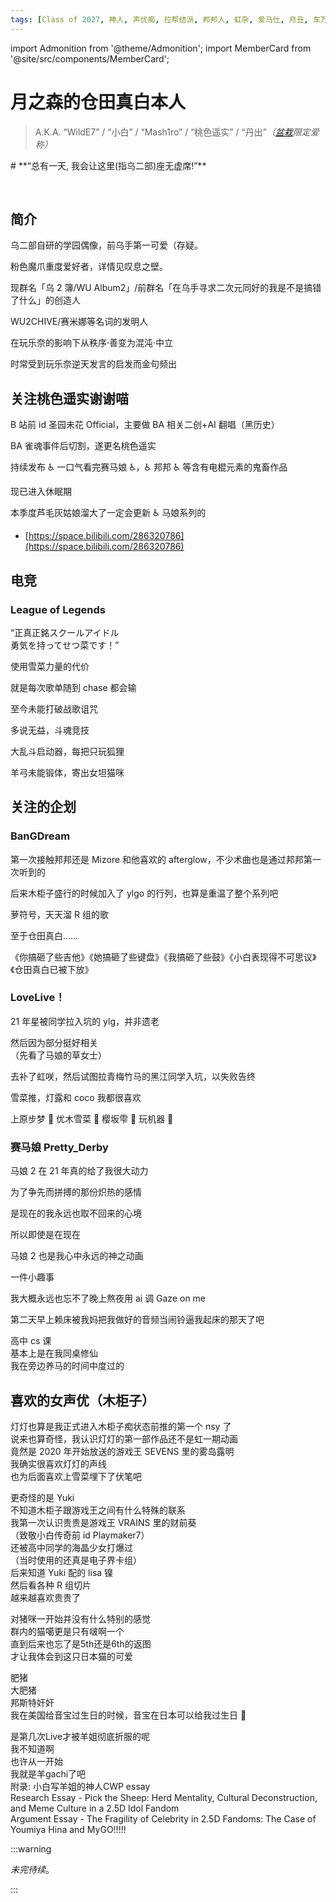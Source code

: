 ```yaml
---
tags: [Class of 2027, 神人, 声优痴, 拉帮结派, 邦邦人, 虹杂, 爱马仕, 月丑, 车万众, 森田あやみ后援团]
---
```


import Admonition from '@theme/Admonition';
import MemberCard from '@site/src/components/MemberCard';

# 月之森的仓田真白本人

> A.K.A. “WildE7” / “小白” / “Mash1ro” / “桃色遥实” / “丹出”_（[盆栽](9999-绿色盆栽.md)限定爱称）_

<Admonition type="info" icon="🧊" title="进条目啥都别说，先一起喊：">
# **“总有一天, 我会让这里(指乌二部)座无虚席!”**
</Admonition>

<MemberCard
  name="月之森的仓田真白本人"
  subtitle="词条主角"
  avatar="https://lain.bgm.tv/pic/user/c/000/83/12/831297.jpg"
  link="https://bgm.tv/user/831297"
/>

<br />

## 简介

乌二部自研的学园偶像，前乌手第一可爱（存疑。

粉色魔爪重度爱好者，详情见叹息之壁。

现群名「乌 2 簿/WU Album2」/前群名「在乌手寻求二次元同好的我是不是搞错了什么」的创造人

WU2CHIVE/赛米娜等名词的发明人

在玩乐奈的影响下从秩序·善变为混沌·中立

时常受到玩乐奈逆天发言的启发而金句频出

## 关注桃色遥实谢谢喵

B 站前 id 圣园未花 Official，主要做 BA 相关二创+AI 翻唱（黑历史）

BA 雀魂事件后切割，遂更名桃色遥实

持续发布 ♿ 一口气看完赛马娘 ♿，♿ 邦邦 ♿ 等含有电棍元素的鬼畜作品

现已进入休眠期

本季度芦毛灰姑娘溜大了一定会更新 ♿ 马娘系列的

-   [https://space.bilibili.com/286320786](https://space.bilibili.com/286320786)

## 电竞

### League of Legends

<MemberCard
  name="YukiSetsuna"
  subtitle="战斗用id"
  avatar="https://avatars.cloudflare.steamstatic.com/6bb50873509bc7de854c5cadcc5e66c58c8a1d75_full.jpg"
  link="https://op.gg/lol/summoners/na/YukiSetsuna-WILDE"
/>
“正真正銘スクールアイドル\
勇気を持ってせつ菜です！”

使用雪菜力量的代价

就是每次歌单随到 chase 都会输

至今未能打破战歌诅咒

多说无益，斗魂竞技

大乱斗启动器，每把只玩狐狸

羊弓未能锻体，寄出女坦猫咪

## 关注的企划

### BanGDream

第一次接触邦邦还是 Mizore 和他喜欢的 afterglow，不少术曲也是通过邦邦第一次听到的

后来木柜子盛行的时候加入了 ylgo 的行列，也算是重温了整个系列吧

萝符号，天天溜 R 组的歌

至于仓田真白……

《你搞砸了些吉他》《她搞砸了些键盘》《我搞砸了些鼓》《小白表现得不可思议》《仓田真白已被下放》

### LoveLive！

21 年星被同学拉入坑的 ylg，并非遗老

然后因为部分挺好相关\
（先看了马娘的草女士）

去补了虹咲，然后试图拉青梅竹马的黑江同学入坑，以失败告终

雪菜推，灯露和 coco 我都很喜欢

上原步梦 🥰 优木雪菜 🥰 樱坂雫 🥰 玩机器 🤮

### 赛马娘 Pretty_Derby

马娘 2 在 21 年真的给了我很大动力

为了争先而拼搏的那份炽热的感情

是现在的我永远也取不回来的心境

所以即使是在现在

马娘 2 也是我心中永远的神之动画

一件小趣事

我大概永远也忘不了晚上熬夜用 ai 调 Gaze on me

第二天早上赖床被我妈把我做好的音频当闹铃逼我起床的那天了吧

高中 cs 课\
基本上是在我同桌修仙\
我在旁边养马的时间中度过的

## 喜欢的女声优（木柜子）

<MemberCard
  name="♿楠木灯♿"
  subtitle="楠木灯……我的楠木灯[WDNMD]"
  avatar="https://pbs.twimg.com/profile_images/1833156286617468928/vFmpd0Wv_400x400.jpg"
  link="https://www.kusunokitomori.com/"
/>

灯灯也算是我正式进入木柜子痴状态前推的第一个 nsy 了\
说来也算奇怪，我认识灯灯的第一部作品还不是虹一期动画\
竟然是 2020 年开始放送的游戏王 SEVENS 里的雾岛露明\
我确实很喜欢灯灯的声线\
也为后面喜欢上雪菜埋下了伏笔吧


<MemberCard
  name="🦜中岛由贵❄️"
  subtitle="yuki……"
  avatar="https://pbs.twimg.com/media/GeG_581a8AAQh0H?format=jpg&name=small"
  link="https://x.com/Yuki_Nakashim"
/>

更奇怪的是 Yuki\
不知道木柜子跟游戏王之间有什么特殊的联系\
我第一次认识贵贵是游戏王 VRAINS 里的财前葵\
（致敬小白传奇前 id Playmaker7）\
还被高中同学的海晶少女打爆过\
（当时使用的还真是电子界卡组）\
后来知道 Yuki 配的 lisa 镍\
然后看各种 R 组切片\
越来越喜欢贵贵了

<MemberCard
  name="🐷青木阳菜🐱"
  subtitle="猪斯特咪咪"
  avatar="https://pbs.twimg.com/media/Gb7n7CVb0AAFe0L?format=jpg&name=large"
  link="https://x.com/aoki__hina"
/>

对猪咪一开始并没有什么特别的感觉\
群内的猫噶更是只有啵啊一个\
直到后来也忘了是5th还是6th的返图\
才让我体会到这只日本猫的可爱

<MemberCard
  name="🇰🇷进藤天音🇰🇷"
  subtitle="近亲天音"
  avatar="https://pbs.twimg.com/media/GmF-pZpbcAEj1M8?format=jpg&name=large"
  link="https://x.com/amane_bushi"
/>
肥猪\
大肥猪\
邦斯特奸奸\
我在美国给音宝过生日的时候，音宝在日本可以给我过生日 🥰

<MemberCard
  name="羊宫妃那"
  subtitle="1234，56789"
  avatar="https://pbs.twimg.com/profile_images/1476931410430619655/YmfCuXt4_400x400.jpg"
  link="https://x.com/Hina_Youmiya"
/>

是第几次Live才被羊姐彻底折服的呢\
我不知道啊\
也许从一开始\
我就是羊gachi了吧\
附录: 小白写羊姐的神人CWP essay\
Research Essay - Pick the Sheep: Herd Mentality, Cultural Deconstruction, and Meme Culture in a 2.5D Idol Fandom\
Argument Essay - The Fragility of Celebrity in 2.5D Fandoms: The Case of Youmiya Hina and MyGO!!!!!

:::warning

_未完待续_。

:::
